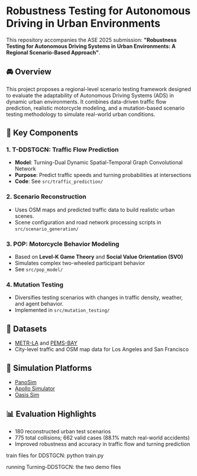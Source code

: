 # Robustness Testing for Autonomous Driving in Urban Environments

This repository accompanies the ASE 2025 submission:
**"Robustness Testing for Autonomous Driving Systems in Urban Environments: A Regional Scenario-Based Approach"**.

## 🚘 Overview

This project proposes a regional-level scenario testing framework designed to evaluate the adaptability of Autonomous Driving Systems (ADS) in dynamic urban environments. It combines data-driven traffic flow prediction, realistic motorcycle modeling, and a mutation-based scenario testing methodology to simulate real-world urban conditions.

## 🧠 Key Components

### 1. T-DDSTGCN: Traffic Flow Prediction
- **Model**: Turning-Dual Dynamic Spatial-Temporal Graph Convolutional Network
- **Purpose**: Predict traffic speeds and turning probabilities at intersections
- **Code**: See `src/traffic_prediction/`

### 2. Scenario Reconstruction
- Uses OSM maps and predicted traffic data to build realistic urban scenes.
- Scene configuration and road network processing scripts in `src/scenario_generation/`

### 3. POP: Motorcycle Behavior Modeling
- Based on **Level-K Game Theory** and **Social Value Orientation (SVO)**
- Simulates complex two-wheeled participant behavior
- See `src/pop_model/`

### 4. Mutation Testing
- Diversifies testing scenarios with changes in traffic density, weather, and agent behavior.
- Implemented in `src/mutation_testing/`

## 🧪 Datasets

- [METR-LA](https://github.com/liyaguang/DCRNN) and [PEMS-BAY](https://github.com/liyaguang/DCRNN)
- City-level traffic and OSM map data for Los Angeles and San Francisco

## 🧰 Simulation Platforms

- [PanoSim](https://panosim.com/)
- [Apollo Simulator](https://github.com/ApolloAuto/apollo)
- [Oasis Sim](https://github.com/Oasis-AutoSim)

## 📊 Evaluation Highlights

- 180 reconstructed urban test scenarios
- 775 total collisions; 662 valid cases (88.1% match real-world accidents)
- Improved robustness and accuracy in traffic flow and turning prediction

train files for DDSTGCN: python train.py

running Turning-DDSTGCN: the two demo files
